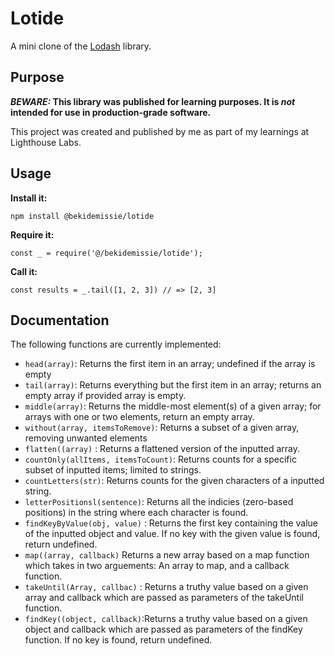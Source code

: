 # Lotide

A mini clone of the [Lodash](https://lodash.com) library.

## Purpose

**_BEWARE:_ This library was published for learning purposes. It is _not_ intended for use in production-grade software.**

This project was created and published by me as part of my learnings at Lighthouse Labs. 

## Usage

**Install it:**

`npm install @bekidemissie/lotide`

**Require it:**

`const _ = require('@/bekidemissie/lotide');`

**Call it:**

`const results = _.tail([1, 2, 3]) // => [2, 3]`

## Documentation

The following functions are currently implemented:

* `head(array)`: Returns the first item in an array; undefined if the array is empty
* `tail(array)`: Returns everything but the first item in an array; returns an empty array if provided array is empty.
* `middle(array)`: Returns the middle-most element(s) of a given array; for arrays with one or two elements, return an empty array.
* `without(array, itemsToRemove)`: Returns a subset of a given array, removing unwanted elements
* `flatten((array)` : Returns a flattened version of the inputted array.
* `countOnly(allItems, itemsToCount)`: Returns counts for a specific subset of inputted items; limited to strings.
* `countLetters(str)`: Returns counts for the given characters of a inputted string.
* `letterPositionsl(sentence)`: Returns all the indicies (zero-based positions) in the string where each character is found.
* `findKeyByValue(obj, value)` : Returns the first key containing the value of the inputted object and value. If no key with the given value is found, return undefined.
* `map((array, callback)`  Returns a new array based on a map function which takes in two arguements: An array to map, and a callback function.
* `takeUntil(Array, callbac)` : Returns a truthy value based on a given array and callback which are passed as parameters of the takeUntil function.
* `findKey((object, callback)`:Returns a truthy value based on a given object and callback which are passed as parameters of the findKey function. If no key is found, return undefined.



